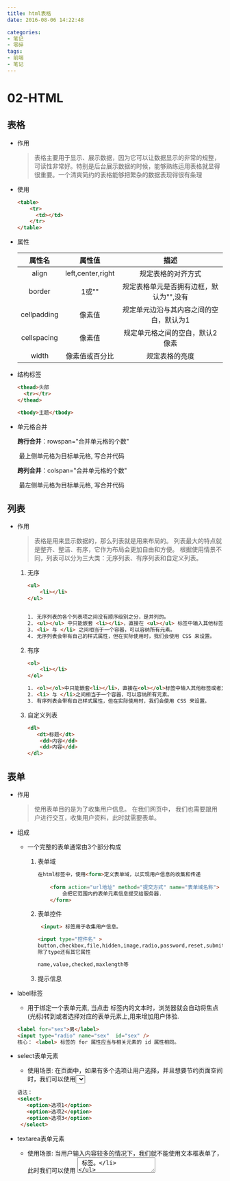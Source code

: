 ```yaml
---
title: html表格
date: 2016-08-06 14:22:48

categories:
- 笔记
- 零碎
tags:
- 前端
- 笔记
---
```



# 02-HTML



## 表格

+ 作用

  > 表格主要用于显示、展示数据，因为它可以让数据显示的非常的规整，可读性非常好。特别是后台展示数据的时候，能够熟练运用表格就显得很重要。一个清爽简约的表格能够把繁杂的数据表现得很有条理

+ 使用

  ```html
  <table>
      <tr>
      	<td></td>
      </tr>
  </table>
  ```

+ 属性

  |   属性名    |      属性值       |                  描述                   |
  | :---------: | :---------------: | :-------------------------------------: |
  |    align    | left,center,right |           规定表格的对齐方式            |
  |   border    |       1或""       | 规定表格单元是否拥有边框，默认为"",没有 |
  | cellpadding |      像素值       | 规定单元边沿与其内容之间的空白，默认为1 |
  | cellspacing |      像素值       |     规定单元格之间的空白，默认2像素     |
  |    width    |  像素值或百分比   |             规定表格的亮度              |

+ 结构标签

  ```html
  <thead>头部
  	<tr></tr>
  </thead>
  
  <tbody>主题</tbody>
  ```

+ 单元格合并

  **跨行合并**：rowspan="合并单元格的个数"     

  ​	最上侧单元格为目标单元格, 写合并代码

   **跨列合并**：colspan="合并单元格的个数"

  ​	最左侧单元格为目标单元格, 写合并代码



## 列表

+ 作用

  > 表格是用来显示数据的，那么列表就是用来布局的。 
  > 列表最大的特点就是整齐、整洁、有序，它作为布局会更加自由和方便。
  > 根据使用情景不同，列表可以分为三大类：无序列表、有序列表和自定义列表。

  1. 无序

     ```html
     <ul>
         <li></li>
     </ul>
     
     
     1. 无序列表的各个列表项之间没有顺序级别之分，是并列的。
     2. <ul></ul> 中只能嵌套 <li></li>，直接在 <ul></ul> 标签中输入其他标签或者文字的做法是不被允许的。
     3. <li> 与 </li> 之间相当于一个容器，可以容纳所有元素。
     4. 无序列表会带有自己的样式属性，但在实际使用时，我们会使用 CSS 来设置。
     
     ```

  2. 有序

     ```html
     <ol>
         <li></li>
     </ol>
     
     1. <ol></ol>中只能嵌套<li></li>，直接在<ol></ol>标签中输入其他标签或者文字的做法是不被允许的。
     2. <li> 与 </li>之间相当于一个容器，可以容纳所有元素。
     3. 有序列表会带有自己样式属性，但在实际使用时，我们会使用 CSS 来设置。
     ```

  3. 自定义列表

     ```html
     <dl>
     	<dt>标题</dt>
         <dd>内容</dd>
         <dd>内容</dd>
     </dl>
     ```



## 表单

+ 作用

  > 使用表单目的是为了收集用户信息。
  > 在我们网页中， 我们也需要跟用户进行交互，收集用户资料，此时就需要表单。

+ 组成

  + 一个完整的表单通常由3个部分构成

    1. 表单域

       ```html
       在html标签中，使用<form>定义表单域，以实现用户信息的收集和传递	
           
           <form action="url地址" method="提交方式" name="表单域名称">
               会把它范围内的表单元素信息提交给服务器.
           </form>
       ```

    2. 表单控件

       ```html
        <input> 标签用于收集用户信息。
       
       <input type="控件名" >
       button,checkbox,file,hidden,image,radio,password,reset,submit,text
       除了type还有其它属性
       
       name,value,checked,maxlength等
       ```

    3. 提示信息

+ label标签

  + 用于绑定一个表单元素, 当点击<label> 标签内的文本时，浏览器就会自动将焦点(光标)转到或者选择对应的表单元素上,用来增加用户体验.

  ```html
  <label for="sex">男</label>
  <input type="radio" name="sex"  id="sex" />
  核心： <label> 标签的 for 属性应当与相关元素的 id 属性相同。
  ```

+ select表单元素

  + 使用场景: 在页面中，如果有多个选项让用户选择，并且想要节约页面空间时，我们可以使用<select>标签控件定义下拉列表。

  ```html
  语法： 
  <select>
     <option>选项1</option>
     <option>选项2</option>
     <option>选项3</option>
   </select>
  ```

+ textarea表单元素

  + 使用场景: 当用户输入内容较多的情况下，我们就不能使用文本框表单了，此时我们可以使用 <textarea> 标签。

  ```html
  语法：
  	<textarea rows="3" cols="20">   文本内容 </textarea>
  ```

  